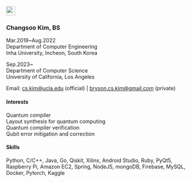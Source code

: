 # <img src="https://media.giphy.com/media/hvRJCLFzcasrR4ia7z/giphy.gif" width="25px">

### Changsoo Kim, BS
Mar.2019~Aug.2022  
Department of Computer Engineering  
Inha University, Incheon, South Korea  

Sep.2023~  
Department of Computer Science  
University of California, Los Angeles

Email: cs.kim@ucla.edu (official) |  bryson.cs.kim@gmail.com (private)

#### Interests
Quantum compiler  
Layout synthesis for quantum computing  
Quantum compiler verification  
Qubit error mitigation and correction

#### Skills
Python, C/C++, Java, Go, Qiskit, Xilinx, Android Studio, Ruby, PyQt5, Raspberry Pi, Amazon EC2, Spring, NodeJS, mongoDB, Firebase, MySQL, Docker, Pytorch, Kaggle
